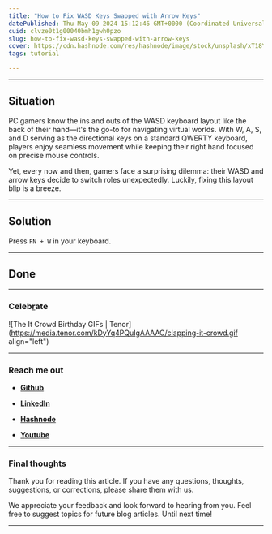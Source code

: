```yaml
---
title: "How to Fix WASD Keys Swapped with Arrow Keys"
datePublished: Thu May 09 2024 15:12:46 GMT+0000 (Coordinated Universal Time)
cuid: clvze0t1g00040bmh1gwh0pzo
slug: how-to-fix-wasd-keys-swapped-with-arrow-keys
cover: https://cdn.hashnode.com/res/hashnode/image/stock/unsplash/xT18Yn1584U/upload/628d3a96a105d699a294a98044f2ad4a.jpeg
tags: tutorial

---
```


---

## Situation

PC gamers know the ins and outs of the WASD keyboard layout like the back of their hand—it's the go-to for navigating virtual worlds. With W, A, S, and D serving as the directional keys on a standard QWERTY keyboard, players enjoy seamless movement while keeping their right hand focused on precise mouse controls.

Yet, every now and then, gamers face a surprising dilemma: their WASD and arrow keys decide to switch roles unexpectedly. Luckily, fixing this layout blip is a breeze.

---

## Solution

Press `FN + W` in your keyboard.

---

## **Done**

---

### **Celeb**[**r**](https://hashnode.com/onboard?next=/@alexandrecalaca)**ate**

![The It Crowd Birthday GIFs | Tenor](https://media.tenor.com/kDyYq4PQuIgAAAAC/clapping-it-crowd.gif align="left")

---

### Reach me out

* [**Gi**](https://linkedin.com/in/alexandrecalacaofficial)[**thub**](https://github.com/alexcalaca)
    
* [**L**](https://github.com/alexcalaca)[**in**](https://hashnode.com/onboard?next=/@alexandrecalaca)[**k**](https://linkedin.com/in/alexandrecalacaofficial)[**edIn**](https://github.com/alexcalaca)
    
* [**H**](https://hashnode.com/onboard?next=/@alexandrecalaca)[**a**](https://github.com/alexcalaca)[**s**](https://www.youtube.com/@alexandrecalacaofficial)[**h**](https://github.com/alexcalaca)[**node**](https://linkedin.com/in/alexandrecalacaofficial)
    
* [**Y**](https://hashnode.com/onboard?next=/@alexandrecalaca)[**o**](https://github.com/alexcalaca)[**utu**](https://linkedin.com/in/alexandrecalacaofficial)[**b**](https://github.com/alexcalaca)[**e**](https://hashnode.com/onboard?next=/@alexandrecalaca)
    

---

### Final thoughts

Thank you for reading this article. If you have any questions, thoughts, suggestions, or corrections, please share them with us.

We appreciate your feedback and look forward to hearing from you. Feel free to suggest topics for future blog articles. Until next time!

---